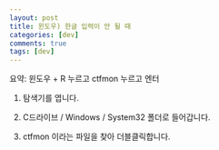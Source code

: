 ```yaml
---
layout: post
title: 윈도우) 한글 입력이 안 될 때
categories: [dev]
comments: true
tags: [dev]
---
```


요약: 윈도우 + R 누르고 ctfmon 누르고 엔터

1. 탐색기를 엽니다.

2. C드라이브 / Windows / System32 폴더로 들어갑니다.

3. ctfmon 이라는 파일을 찾아 더블클릭합니다.
